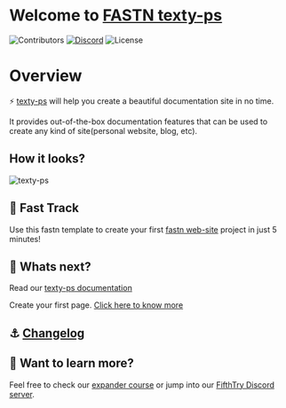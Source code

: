 # Welcome to [FASTN texty-ps](https://fifthtry.github.io/texty-ps/)
![Contributors](https://img.shields.io/github/contributors/fifthtry/texty-ps?color=dark-green) [![Discord](https://img.shields.io/discord/793929082483769345)](https://discord.com/channels/793929082483769345/) ![License](https://img.shields.io/github/license/fifthtry/texty-ps)
# Overview

⚡️ [texty-ps](https://fifthtry.github.io/texty-ps/) will help you create a beautiful documentation site in no time.

It provides out-of-the-box documentation features that can be used to create any kind of site(personal website, blog, etc).

## How it looks?

![texty-ps](/static/texty-ps-example-dark.png)

## 🚀 Fast Track

Use this fastn template to create your first [fastn web-site](https://fastn.com/expander/hello-world/-/build/) project in just 5 minutes!

## 🌟 Whats next?

Read our [texty-ps documentation](https://fifthtry.github.io/texty-ps/)

Create your first page. [Click here to know more](https://fifthtry.github.io/texty-ps/page/)

## ⚓ [Changelog](Changelog.md)

## 👀 Want to learn more?

Feel free to check our [expander course](https://fastn.com/expander/) or jump into our [FifthTry Discord server](https://discord.gg/bucrdvptYd).
